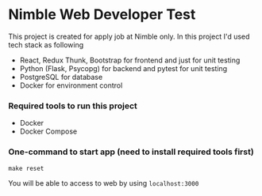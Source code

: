 # Nimble Web Developer Test
This project is created for apply job at Nimble only.
In this project I'd used tech stack as following
- React, Redux Thunk, Bootstrap for frontend and just for unit testing
- Python (Flask, Psycopg) for backend and pytest for unit testing
- PostgreSQL for database
- Docker for environment control

### Required tools to run this project
- Docker
- Docker Compose

### One-command to start app (need to install required tools first)
    make reset
You will be able to access to web by using `localhost:3000`

